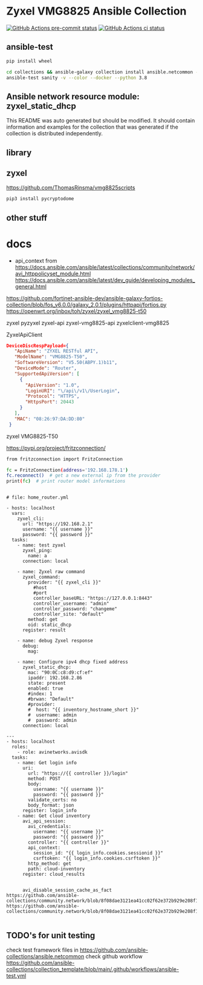 # Zyxel VMG8825 Ansible Collection

[![GitHub Actions pre-commit status](https://github.com/jwnmulder/ansible-collection-zyxel-vmg8825/workflows/pre-commit/badge.svg?branch=main)](https://github.com/jwnmulder/ansible-collection-zyxel-vmg8825/actions/workflows/pre-commit.yml?query=branch%3Amain)
[![GitHub Actions ci status](https://github.com/jwnmulder/ansible-collection-zyxel-vmg8825/workflows/ci/badge.svg?branch=main)](https://github.com/jwnmulder/ansible-collection-zyxel-vmg8825/actions/workflows/ci.yml?query=branch%3Amain)

## ansible-test

```bash
pip install wheel

cd collections && ansible-galaxy collection install ansible.netcommon -p .
ansible-test sanity -v --color --docker --python 3.8
```

## Ansible network resource module: zyxel_static_dhcp

This README was auto generated but should be modified.  It should contain information and examples
for the collection that was generated if the collection is distributed independently.

## library

## zyxel

<https://github.com/ThomasRinsma/vmg8825scripts>

```bash
pip3 install pycryptodome
```

## other stuff

# docs

* api_context from https://docs.ansible.com/ansible/latest/collections/community/network/avi_httppolicyset_module.html
https://docs.ansible.com/ansible/latest/dev_guide/developing_modules_general.html

https://github.com/fortinet-ansible-dev/ansible-galaxy-fortios-collection/blob/fos_v6.0.0/galaxy_2.0.1/plugins/httpapi/fortios.py
https://openwrt.org/inbox/toh/zyxel/zyxel_vmg8825-t50

zyxel
pyzyxel
zyxel-api
zyxel-vmg8825-api
zyxelclient-vmg8825

ZyxelApiClient

```json
DeviceDiscRespPayload={
   "ApiName": "ZYXEL RESTful API",
   "ModelName": "VMG8825-T50",
   "SoftwareVersion": "V5.50(ABPY.1)b11",
   "DeviceMode": "Router",
   "SupportedApiVersion": [
     {
       "ApiVersion": "1.0",
       "LoginURI": "\/api\/v1\/UserLogin",
       "Protocol": "HTTPS",
       "HttpsPort": 20443
     }
   ],
   "MAC": "08:26:97:DA:DD:80"
 }
```

zyxel VMG8825-T50

https://pypi.org/project/fritzconnection/

```bash
from fritzconnection import FritzConnection

fc = FritzConnection(address='192.168.178.1')
fc.reconnect()  # get a new external ip from the provider
print(fc)  # print router model informations
```

```plain

# file: home_router.yml

- hosts: localhost
  vars:
    zyxel_cli:
      url: "https://192.168.2.1"
      username: "{{ username }}"
      password: "{{ password }}"
  tasks:
    - name: test zyxel
      zyxel_ping:
        name: a
      connection: local

    - name: Zyxel raw command
      zyxel_command:
        provider: "{{ zyxel_cli }}"
          #host
          #port
          controller_baseURL: "https://127.0.0.1:8443"
          controller_username: "admin"
          controller_password: "changeme"
          controller_site: "default"
        method: get
        oid: static_dhcp
      register: result

    - name: debug Zyxel response
      debug:
        mag:

    - name: Configure ipv4 dhcp fixed address
      zyxel_static_dhcp:
        mac: "90:0C:c8:d9:cf:ef"
        ipaddr: 192.168.2.86
        state: present
        enabled: true
        #index: 1
        #brwan: "Default"
        #provider:
        #  host: "{{ inventory_hostname_short }}"
        #  username: admin
        #  password: admin
      connection: local

---
- hosts: localhost
  roles:
    - role: avinetworks.avisdk
  tasks:
    - name: Get login info
      uri:
        url: "https://{{ controller }}/login"
        method: POST
        body:
          username: "{{ username }}"
          password: "{{ password }}"
        validate_certs: no
        body_format: json
      register: login_info
    - name: Get cloud inventory
      avi_api_session:
        avi_credentials:
          username: "{{ username }}"
          password: "{{ password }}"
        controller: "{{ controller }}"
        api_context:
          session_id: "{{ login_info.cookies.sessionid }}"
          csrftoken: "{{ login_info.cookies.csrftoken }}"
        http_method: get
        path: cloud-inventory
      register: cloud_results


      avi_disable_session_cache_as_fact
https://github.com/ansible-collections/community.network/blob/8f08dae3121ea41cc02f62e372b929e208f1c3a0/plugins/module_utils/network/avi/ansible_utils.py
https://github.com/ansible-collections/community.network/blob/8f08dae3121ea41cc02f62e372b929e208f1c3a0/plugins/modules/network/avi/avi_api_version.py


```

## TODO's for unit testing

check test framework files in https://github.com/ansible-collections/ansible.netcommon
check github workflow https://github.com/ansible-collections/collection_template/blob/main/.github/workflows/ansible-test.yml
